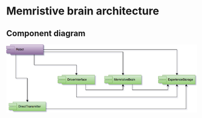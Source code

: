# Memristive brain architecture

## Component diagram

![Memristive brain HLD component diagram](HLD_Component_Memristive_Robot.png)
